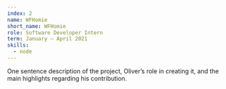 ```yaml
---
index: 2
name: WFHomie
short_name: WFHomie
role: Software Developer Intern
term: January – April 2021
skills:
  - node
---
```

One sentence description of the project, Oliver’s role in creating it, and the main highlights regarding his contribution.